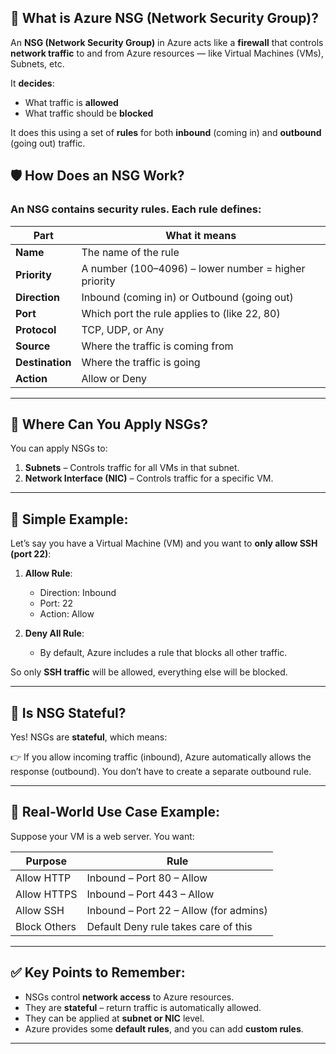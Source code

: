 ## 🔐 What is Azure NSG (Network Security Group)?

An **NSG (Network Security Group)** in Azure acts like a **firewall** that controls **network traffic** to and from Azure resources — like Virtual Machines (VMs), Subnets, etc.

It **decides**:

* What traffic is **allowed**
* What traffic should be **blocked**

It does this using a set of **rules** for both **inbound** (coming in) and **outbound** (going out) traffic.


## 🛡️ How Does an NSG Work?

### An NSG contains **security rules**. Each rule defines:

| Part            | What it means                                        |
| --------------- | ---------------------------------------------------- |
| **Name**        | The name of the rule                                 |
| **Priority**    | A number (100–4096) – lower number = higher priority |
| **Direction**   | Inbound (coming in) or Outbound (going out)          |
| **Port**        | Which port the rule applies to (like 22, 80)         |
| **Protocol**    | TCP, UDP, or Any                                     |
| **Source**      | Where the traffic is coming from                     |
| **Destination** | Where the traffic is going                           |
| **Action**      | Allow or Deny                                        |

---

## 🔧 Where Can You Apply NSGs?

You can apply NSGs to:

1. **Subnets** – Controls traffic for all VMs in that subnet.
2. **Network Interface (NIC)** – Controls traffic for a specific VM.

---

## 🧠 Simple Example:

Let’s say you have a Virtual Machine (VM) and you want to **only allow SSH (port 22)**:

1. **Allow Rule**:

   * Direction: Inbound
   * Port: 22
   * Action: Allow

2. **Deny All Rule**:

   * By default, Azure includes a rule that blocks all other traffic.

So only **SSH traffic** will be allowed, everything else will be blocked.

---

## 🔁 Is NSG Stateful?

Yes! NSGs are **stateful**, which means:

👉 If you allow incoming traffic (inbound), Azure automatically allows the response (outbound). You don’t have to create a separate outbound rule.

---

## 📝 Real-World Use Case Example:

Suppose your VM is a web server. You want:

| Purpose      | Rule                                   |
| ------------ | -------------------------------------- |
| Allow HTTP   | Inbound – Port 80 – Allow              |
| Allow HTTPS  | Inbound – Port 443 – Allow             |
| Allow SSH    | Inbound – Port 22 – Allow (for admins) |
| Block Others | Default Deny rule takes care of this   |

---

## ✅ Key Points to Remember:

* NSGs control **network access** to Azure resources.
* They are **stateful** – return traffic is automatically allowed.
* They can be applied at **subnet or NIC** level.
* Azure provides some **default rules**, and you can add **custom rules**.

---

